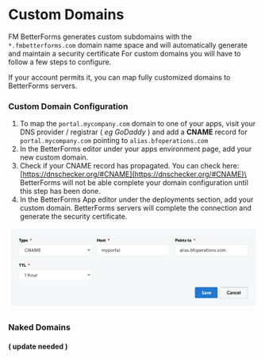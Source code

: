 # Custom Domains

FM BetterForms generates custom subdomains with the `*.fmbetterforms.com` domain name space and will automatically generate and maintain a security certificate For custom domains you will have to follow a few steps to configure.&#x20;

If your account permits it, you can map fully customized domains to BetterForms servers.&#x20;

### Custom Domain Configuration

1. To map the `portal.mycompany.com` domain to one of your apps, visit your DNS provider / registrar ( _eg GoDaddy_ )  and add a **CNAME** record for `portal.mycompany.com` pointing to `alias.bfoperations.com`&#x20;
2. In the BetterForms editor under your apps environment page, add your new custom domain.
3. Check if your CNAME record has propagated. You can check here: [https://dnschecker.org/#CNAME](https://dnschecker.org/#CNAME)\
   BetterForms will not be able complete your domain configuration until this step has been done.&#x20;
4. In the BetterForms App editor under the deployments section, add your custom domain. BetterForms servers will complete the connection and generate the security certificate.

![Example GoDaddy entry](<../../.gitbook/assets/Screen Shot 2020-06-19 at 6.28.57 PM.png>)



### **Naked Domains**

#### ( update needed ) 

###
